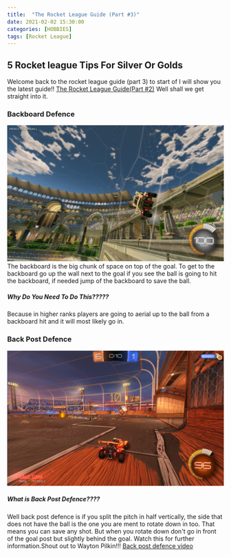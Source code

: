 ```yaml
---
title:  "The Rocket League Guide (Part #3)"
date: 2021-02-02 15:30:00
categories: [HOBBIES]
tags: [Rocket League]
---
```


## 5 Rocket league Tips For Silver Or Golds

Welcome back to the rocket league guide (part 3) to start of I will show you the latest guide!!
[The Rocket League Guide(Part #2)](https://adrianrubio.org/posts/The_Rocket_League_Guide_part_2/) 
Well shall we get straight into it.

### Backboard Defence
![My camera settings](/assets/img/rocket-league-back-board.png)
The backboard is the big chunk of space on top of the goal.
To get to the backboard go up the wall next to the goal if you see the ball is going to hit the backboard, if needed jump of the backboard to save the ball.
##### Why Do You Need To Do This?????
Because in higher ranks players are going to aerial up to the ball from a backboard hit and it will most likely go in.


### Back Post Defence
![My camera settings](/assets/img/rocket-league-back-post.png)
##### What is Back Post Defence????
Well back post defence is if you split the pitch in half vertically, the side that does not have the ball is the one you are ment to rotate down in too.
That means you can save any shot.
But when you rotate down don't go in front of the goal post but slightly behind the goal.
Watch this for further information.Shout out to Wayton Pilkin!!!
[Back post defence video](https://www.youtube.com/watch?v=yf90AIjSfCU)
